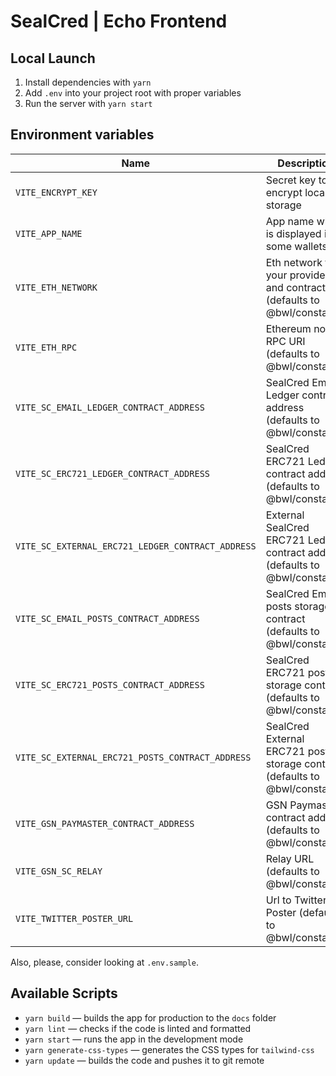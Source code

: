# SealCred | Echo Frontend

## Local Launch

1. Install dependencies with `yarn`
2. Add `.env` into your project root with proper variables
3. Run the server with `yarn start`

## Environment variables

| Name                                              | Description                                                                   |
| ------------------------------------------------- | ----------------------------------------------------------------------------- |
| `VITE_ENCRYPT_KEY`                                | Secret key to encrypt local storage                                           |
| `VITE_APP_NAME`                                   | App name which is displayed in some wallets                                   |
| `VITE_ETH_NETWORK`                                | Eth network for your providers and contract (defaults to @bwl/constants)      |
| `VITE_ETH_RPC`                                    | Ethereum node RPC URI (defaults to @bwl/constants)                            |
| `VITE_SC_EMAIL_LEDGER_CONTRACT_ADDRESS`           | SealCred Email Ledger contract address (defaults to @bwl/constants)           |
| `VITE_SC_ERC721_LEDGER_CONTRACT_ADDRESS`          | SealCred ERC721 Ledger contract address (defaults to @bwl/constants)          |
| `VITE_SC_EXTERNAL_ERC721_LEDGER_CONTRACT_ADDRESS` | External SealCred ERC721 Ledger contract address (defaults to @bwl/constants) |
| `VITE_SC_EMAIL_POSTS_CONTRACT_ADDRESS`            | SealCred Email posts storage contract (defaults to @bwl/constants)            |
| `VITE_SC_ERC721_POSTS_CONTRACT_ADDRESS`           | SealCred ERC721 posts storage contract (defaults to @bwl/constants)           |
| `VITE_SC_EXTERNAL_ERC721_POSTS_CONTRACT_ADDRESS`  | SealCred External ERC721 posts storage contract (defaults to @bwl/constants)  |
| `VITE_GSN_PAYMASTER_CONTRACT_ADDRESS`             | GSN Paymaster contract address (defaults to @bwl/constants)                   |
| `VITE_GSN_SC_RELAY`                               | Relay URL (defaults to @bwl/constants)                                        |
| `VITE_TWITTER_POSTER_URL`                         | Url to Twitter Poster (defaults to @bwl/constants)                            |

Also, please, consider looking at `.env.sample`.

## Available Scripts

- `yarn build` — builds the app for production to the `docs` folder
- `yarn lint` — checks if the code is linted and formatted
- `yarn start` — runs the app in the development mode
- `yarn generate-css-types` — generates the CSS types for `tailwind-css`
- `yarn update` — builds the code and pushes it to git remote
